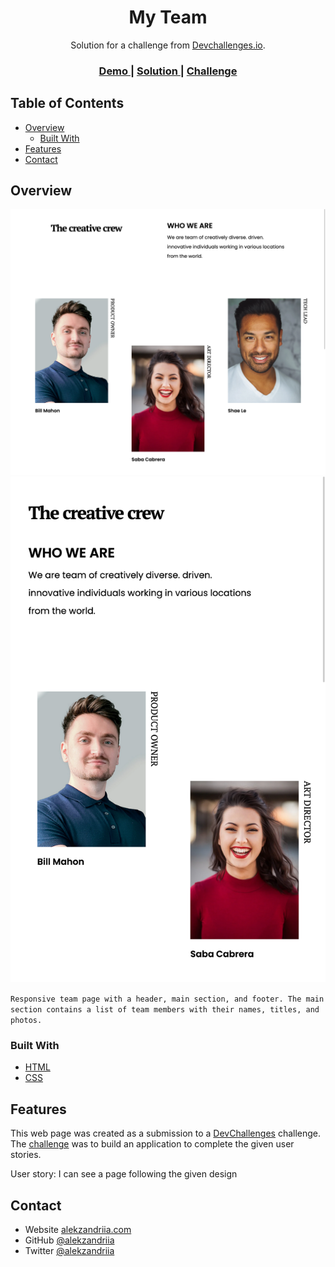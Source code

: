 <!-- Please update value in the {}  -->

<h1 align="center">My Team</h1>

<div align="center">
   Solution for a challenge from  <a href="http://devchallenges.io" target="_blank">Devchallenges.io</a>.
</div>

<div align="center">
  <h3>
    <a href="https://alexoreilly.me/devchallenges.io/my-team-page-master">
      Demo
    </a>
    <span> | </span>
    <a href="https://github.com/alekzandriia/devchallenges.io/tree/main/my-team-page-master">
      Solution
    </a>
    <span> | </span>
    <a href="https://devchallenges.io/challenges/hhmesazsqgKXrTkYkt0U">
      Challenge
    </a>
  </h3>
</div>

<!-- TABLE OF CONTENTS -->

## Table of Contents

- [Overview](#overview)
  - [Built With](#built-with)
- [Features](#features)
- [Contact](#contact)

<!-- OVERVIEW -->

## Overview

![screenshot](./images/team-desktop.png)
![screenshot](./images/team-mobile.png)

`Responsive team page with a header, main section, and footer. The main section contains a list of team members with their names, titles, and photos.`

### Built With

<!-- This section should list any major frameworks that you built your project using. Here are a few examples.-->

- [HTML](https://html.spec.whatwg.org/)
- [CSS](https://www.w3.org/TR/css-2022/)

## Features

<!-- List the features of your application or follow the template. Don't share the figma file here :) -->

This web page was created as a submission to a [DevChallenges](https://devchallenges.io/challenges) challenge. The [challenge](https://devchallenges.io/challenges/hhmesazsqgKXrTkYkt0U) was to build an application to complete the given user stories.

User story: I can see a page following the given design

## Contact

- Website [alekzandriia.com](https://www.alekzandriia.com)
- GitHub [@alekzandriia](https://github.com/alekzandriia)
- Twitter [@alekzandriia](https://twitter.com/alekzandriia)
